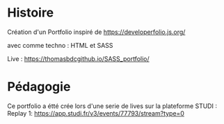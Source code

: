 # Histoire

Création d'un Portfolio inspiré de https://developerfolio.js.org/

avec comme techno : HTML et SASS

Live : https://thomasbdcgithub.io/SASS_portfolio/

# Pédagogie 

Ce portfolio a étté crée lors d'une serie de lives sur la plateforme STUDI :
Replay 1: https://app.studi.fr/v3/events/77793/stream?type=0